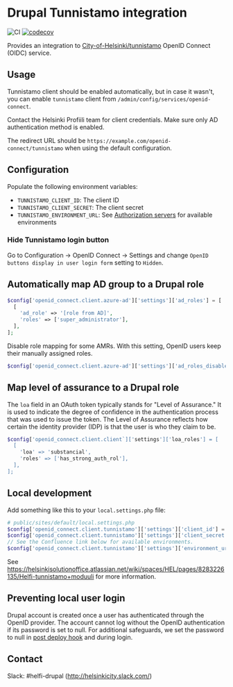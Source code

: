 # Drupal Tunnistamo integration

![CI](https://github.com/City-of-Helsinki/drupal-module-helfi-tunnistamo/workflows/CI/badge.svg) [![codecov](https://codecov.io/gh/City-of-Helsinki/drupal-module-helfi-tunnistamo/branch/main/graph/badge.svg?token=LG5QO84DC5)](https://codecov.io/gh/City-of-Helsinki/drupal-module-helfi-tunnistamo)

Provides an integration to [City-of-Helsinki/tunnistamo](https://github.com/City-of-Helsinki/tunnistamo) OpenID Connect (OIDC) service.

## Usage

Tunnistamo client should be enabled automatically, but in case it wasn't, you can
enable `tunnistamo` client from `/admin/config/services/openid-connect`.

Contact the Helsinki Profiili team for client credentials. Make sure only AD authentication method is enabled.

The redirect URL should be `https://example.com/openid-connect/tunnistamo` when using the default configuration.

## Configuration

Populate the following environment variables:

- `TUNNISTAMO_CLIENT_ID`: The client ID
- `TUNNISTAMO_CLIENT_SECRET`: The client secret
- `TUNNISTAMO_ENVIRONMENT_URL`: See [Authorization servers](https://helsinkisolutionoffice.atlassian.net/wiki/spaces/HEL/pages/8283226135/Helfi-tunnistamo+moduuli) for available environments

### Hide Tunnistamo login button

Go to Configuration &rarr; OpenID Connect &rarr; Settings and change `OpenID buttons display in user login form` setting to `Hidden`.

## Automatically map AD group to a Drupal role

```php
$config['openid_connect.client.azure-ad']['settings']['ad_roles'] = [
  [
    'ad_role' => '[role from AD]',
    'roles' => ['super_administrator'],
  ],
];
```

Disable role mapping for some AMRs. With this setting, OpenID users keep their manually assigned roles.

```php
$config['openid_connect.client.azure-ad']['settings']['ad_roles_disabled_amr'] = ['eduad'];
```

## Map level of assurance to a Drupal role

The `loa` field in an OAuth token typically stands for "Level of Assurance." It is used to indicate the degree of confidence in the authentication process that was used to issue the token. The Level of Assurance reflects how certain the identity provider (IDP) is that the user is who they claim to be.

```php
$config['openid_connect.client.client`]['settings']['loa_roles'] = [
  [
    'loa' => 'substancial',
    'roles' => ['has_strong_auth_rol'],
  ],
];
```

## Local development

Add something like this to your `local.settings.php` file:

```php
# public/sites/default/local.settings.php
$config['openid_connect.client.tunnistamo']['settings']['client_id'] = 'your-tunnistamo-client-id';
$config['openid_connect.client.tunnistamo']['settings']['client_secret'] = 'your-client-secret';
// See the Confluence link below for available environments.
$config['openid_connect.client.tunnistamo']['settings']['environment_url'] = 'http://example.com';
```

See https://helsinkisolutionoffice.atlassian.net/wiki/spaces/HEL/pages/8283226135/Helfi-tunnistamo+moduuli for more information.

## Preventing local user login

Drupal account is created once a user has authenticated through the OpenID provider. The account cannot log without the OpenID authentication if its password is set to null. For additional safeguards, we set the password to null in [post deploy hook](https://github.com/City-of-Helsinki/drupal-module-helfi-api-base/blob/main/documentation/deploy-hooks.md) and during login.

## Contact

Slack: #helfi-drupal (http://helsinkicity.slack.com/)

